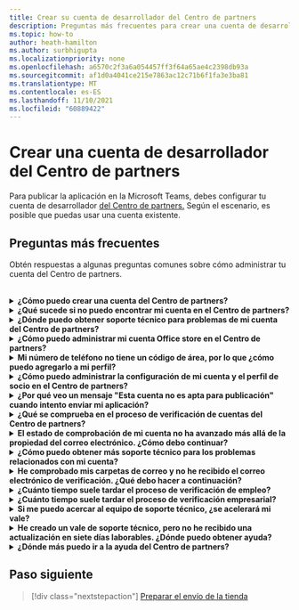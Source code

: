 ```yaml
---
title: Crear su cuenta de desarrollador del Centro de partners
description: Preguntas más frecuentes para crear una cuenta de desarrollador del Centro de partners para publicar la aplicación en la Microsoft Teams asociada.
ms.topic: how-to
author: heath-hamilton
ms.author: surbhigupta
ms.localizationpriority: none
ms.openlocfilehash: a6570c2f3a6a054457ff3f64a65ae4c2398db93a
ms.sourcegitcommit: af1d0a4041ce215e7863ac12c71b6f1fa3e3ba81
ms.translationtype: MT
ms.contentlocale: es-ES
ms.lasthandoff: 11/10/2021
ms.locfileid: "60889422"
---
```

# <a name="create-a-partner-center-developer-account"></a>Crear una cuenta de desarrollador del Centro de partners

Para publicar la aplicación en la Microsoft Teams, debes configurar tu cuenta de desarrollador [del Centro de partners.](/office/dev/store/open-a-developer-account) Según el escenario, es posible que puedas usar una cuenta existente.

## <a name="faq"></a>Preguntas más frecuentes

Obtén respuestas a algunas preguntas comunes sobre cómo administrar tu cuenta del Centro de partners.

<br>

<details>

<summary><b>¿Cómo puedo crear una cuenta del Centro de partners?</b></summary>

Puede crear una cuenta del Centro de partners de una de las siguientes maneras:

* Si es nuevo en el Centro de partners y no tiene una cuenta de Microsoft Network, cree una cuenta con la página de inscripción del Centro [de partners.](/office/dev/store/open-a-developer-account#create-an-account-using-the-partner-center-enrollment-page)
* Si ya está inscrito en Microsoft Partner Network, cree una cuenta directamente desde el Centro de partners con las inscripciones [existentes](/office/dev/store/open-a-developer-account#create-an-account-using-an-existing-partner-center-enrollment)del Centro de partners de Microsoft .

<br>

</details>

<details>

<summary><b>¿Qué sucede si no puedo encontrar mi cuenta en el Centro de partners?</b></summary>

Abra un [vale de soporte técnico del Centro de partners](https://partner.microsoft.com/support/v2/?stage=1) y seleccione lo siguiente:

| Menú | Opción |
| -------   | -------  |
|Categoría| Mercado comercial|
| Tema | Preguntas de ayuda y ayuda general de Marketplace |
| Subtópico| Complemento de Office |

<br>

</details>

<details>

<summary><b>¿Dónde puedo obtener soporte técnico para problemas de mi cuenta del Centro de partners?</b></summary>

Visite la [página de soporte técnico de editores](https://aka.ms/marketplacepublishersupport) para buscar el problema. Si las instrucciones no son útiles, cree un vale de soporte [técnico del Centro de partners.](/azure/marketplace/partner-center-portal/support#how-to-open-a-support-ticket)

<br>

</details>

<details>

<summary><b>¿Cómo puedo administrar mi cuenta Office store en el Centro de partners?</b></summary>

Consulta [Administrar tu cuenta a través del Centro de partners](/office/dev/store/manage-account-settings-and-profile) para obtener información.

<br>

</details>

<details>

<summary><b>Mi número de teléfono no tiene un código de área, por lo que ¿cómo puedo agregarlo a mi perfil?</b></summary>

El número de teléfono tiene tres partes: código de país, código de área y número de teléfono. Si el número de teléfono no incluye un código de área, deje el segundo cuadro vacío y complete el tercer cuadro.

<br>

</details>

<details>

<summary><b>¿Cómo puedo administrar la configuración de mi cuenta y el perfil de socio en el Centro de partners?</b></summary>

Consulta [Administrar la configuración de la cuenta y la información de perfil](/windows/uwp/publish/manage-account-settings-and-profile#additional-settings-and-info) para obtener información.

<br>

</details>

<details>

<summary><b>¿Por qué veo un mensaje "Esta cuenta no es apta para publicación" cuando intento enviar mi aplicación?</b></summary>

Ha recibido este mensaje de error porque el [estado de comprobación de la](/partner-center/verification-responses) cuenta está pendiente. Compruebe su estado en el panel del Centro de [partners](https://partner.microsoft.com/dashboard). Seleccione el **icono Configuración** engranaje y elija Configuración del programador > Configuración **> cuenta**.

![Estado de comprobación del Centro de partners](~/assets/images/partner-center-verification-status.png)

<br>

</details>

<details>

<summary><b>¿Qué se comprueba en el proceso de verificación de cuentas del Centro de partners?</b></summary>

Hay tres áreas de verificación, **Propiedad de correo** electrónico, **Empleo** y **Empresa.** Para obtener más información, vea [lo que se comprueba y cómo responder](/partner-center/verification-responses#what-is-verified-and-how-to-respond).

Si eres el contacto principal, el administrador global o el administrador de la cuenta, puedes supervisar el estado de verificación y realizar un seguimiento del progreso en la página de perfil.

Una vez completado el proceso de comprobación, el estado de la inscripción en la página de perfil cambia de *pendiente* a *autorizado.* A continuación, el contacto principal recibe un correo electrónico de Microsoft en unos días laborables.

<br>

</details>

<details>

<summary><b>El estado de comprobación de mi cuenta no ha avanzado más allá de la propiedad del correo electrónico. ¿Cómo debo continuar?</b></summary>

Durante el proceso **de comprobación de** propiedad de correo electrónico, se envía un correo electrónico de verificación al contacto principal. Compruebe en la bandeja de entrada de su contacto principal un correo electrónico de **maccount@microsoft.com** con la línea de asunto Acción **necesaria: Compruebe** su cuenta de correo electrónico con Microsoft y complete el proceso de verificación de correo electrónico. El correo electrónico de verificación se envía a la dirección que aparece en la configuración de la cuenta del Centro de partners.

Recuerde lo siguiente sobre el proceso de verificación de correo electrónico:

* El vínculo de verificación de correo electrónico solo es válido durante siete días.
* Para solicitar que se vuelva a enviar el correo electrónico, visite la página de perfil de socio y seleccione el vínculo Volver a enviar correo electrónico **de verificación.**
* Para asegurarse de recibir el correo electrónico, la lista **segura microsoft.com** como un dominio seguro y comprobar las carpetas de correo no deseado.

<br>

</details>

<details>

<summary><b>¿Cómo puedo obtener más soporte técnico para los problemas relacionados con mi cuenta?</b></summary>

Para [obtener información, consulte el soporte técnico del programa De Marketplace](/azure/marketplace/partner-center-portal/support) comercial en el Centro de partners.

<br>

</details>

<details>

<summary><b>He comprobado mis carpetas de correo y no he recibido el correo electrónico de verificación. ¿Qué debo hacer a continuación?</b></summary>

Pruebe a hacer lo siguiente:

* Compruebe la carpeta de correo no deseado o correo no deseado.
* Borra la caché del explorador, ve al panel de la cuenta del Centro de partners y selecciona **Reenviar correo electrónico de verificación.**
* Intente obtener acceso al vínculo Volver a **enviar correo** electrónico de verificación desde un explorador diferente.
* Trabaje con su departamento de TI para asegurarse de que el servidor de correo electrónico no bloquee los correos electrónicos de verificación.
* Ajuste el filtro de correo no deseado del servidor para permitir o lista segura todos los correos electrónicos de **maccount@microsoft.com**.

<br>

</details>

<details>

<summary><b>¿Cuánto tiempo suele tardar el proceso de verificación de empleo?</b></summary>

Si todos los detalles enviados son correctos, el proceso de verificación de empleo tarda aproximadamente dos horas en completarse.

<br>

</details>

<details>

<summary><b>¿Cuánto tiempo suele tardar el proceso de verificación empresarial?</b></summary>

Si se envían todos los documentos necesarios, la comprobación empresarial tarda de uno a dos días laborables en completarse.

<br>

</details>

<details>

<summary><b>Si me puedo acercar al equipo de soporte técnico, ¿se acelerará mi vale?</b></summary>

Los vales de soporte técnico se resuelven en una semana. Compruebe si hay actualizaciones enviadas al correo electrónico que proporcionó al crear el vale de soporte técnico.

<br>

</details>

<details>

<summary><b>He creado un vale de soporte técnico, pero no he recibido una actualización en siete días laborables. ¿Dónde puedo obtener ayuda?</b></summary>

Envíe un correo electrónico <a href="mailto:teamsubm@microsoft.com">a teamsubm@microsoft.com</a> con los siguientes detalles:

* **Línea de asunto:** Problema de cuenta del Centro de partners *para el nombre de la aplicación*.
* **Cuerpo del correo** electrónico :
    * Número de vale de soporte técnico.
    * Su identificador de vendedor.
    * Captura de pantalla del problema (si es posible).

<br>

</details>

<details>

<summary><b>¿Dónde más puedo ir a la ayuda del Centro de partners?</b></summary>

Los siguientes recursos también pueden ayudar:

* [Microsoft 365 preguntas más frecuentes sobre el envío de aplicaciones.](/office/dev/store/appsource-submission-faq)
* [Documentación del mercado comercial](/azure/marketplace/).

<br>

</details>

## <a name="next-step"></a>Paso siguiente

> [!div class="nextstepaction"]
> [Preparar el envío de la tienda](~/concepts/deploy-and-publish/appsource/prepare/submission-checklist.md)
